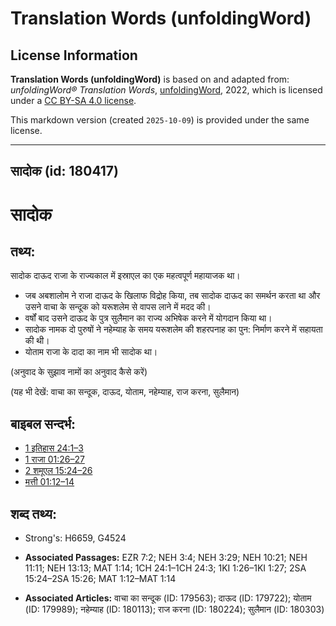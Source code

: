 # Translation Words (unfoldingWord)

## License Information

**Translation Words (unfoldingWord)** is based on and adapted from: _unfoldingWord® Translation Words_, [unfoldingWord](https://unfoldingword.org/utw), 2022, which is licensed under a [CC BY-SA 4.0 license](https://creativecommons.org/licenses/by-sa/4.0/legalcode.en).

This markdown version (created `2025-10-09`) is provided under the same license.



--------------------------------

## सादोक (id: 180417)

सादोक
=====

तथ्य:
-----

सादोक दाऊद राजा के राज्यकाल में इस्राएल का एक महत्वपूर्ण महायाजक था।

* जब अबशालोम ने राजा दाऊद के खिलाफ विद्रोह किया, तब सादोक दाऊद का समर्थन करता था और उसने वाचा के सन्दूक को यरूशलेम से वापस लाने में मदद की।
* वर्षों बाद उसने दाऊद के पुत्र सुलैमान का राज्य अभिषेक करने में योगदान किया था।
* सादोक नामक दो पुरुषों ने नहेम्याह के समय यरूशलेम की शहरपनाह का पुन: निर्माण करने में सहायता की थी।
* योताम राजा के दादा का नाम भी सादोक था।

(अनुवाद के सुझाव नामों का अनुवाद कैसे करें)

(यह भी देखें: वाचा का सन्दूक, दाऊद, योताम, नहेम्याह, राज करना, सुलैमान)

बाइबल सन्दर्भ:
--------------

* [1 इतिहास 24:1–3](https://ref.ly/1Chr0:0)
* [1 राजा 01:26–27](https://ref.ly/1Kgs0:0)
* [2 शमूएल 15:24–26](https://ref.ly/2Sam0:0)
* [मत्ती 01:12–14](https://ref.ly/Matt1:12-Matt1:14)

शब्द तथ्य:
----------

* Strong's: H6659, G4524

* **Associated Passages:** EZR 7:2; NEH 3:4; NEH 3:29; NEH 10:21; NEH 11:11; NEH 13:13; MAT 1:14; 1CH 24:1–1CH 24:3; 1KI 1:26–1KI 1:27; 2SA 15:24–2SA 15:26; MAT 1:12–MAT 1:14
* **Associated Articles:** वाचा का सन्दूक (ID: 179563); दाऊद (ID: 179722); योताम (ID: 179989); नहेम्याह (ID: 180113); राज करना (ID: 180224); सुलैमान (ID: 180303)

